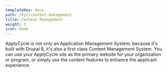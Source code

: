```yaml
---
templateKey: docs
path: /kyt/content-management
title: Content Management
weight: 3
icon: book
---
```

ApplyCycle is not only an Application Management System; because it's built with Drupal 8, it's also a first class Content Management System. You can use your ApplyCycle site as the primary website for your organization or program, or simply use the content features to enhance the applicant experience.
